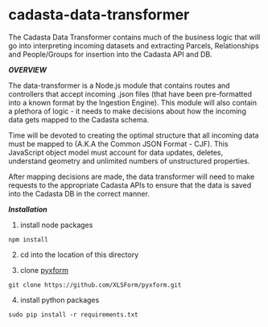 # cadasta-data-transformer

The Cadasta Data Transformer contains much of the business logic that will go into interpreting incoming datasets and extracting Parcels, Relationships and People/Groups for insertion into the Cadasta API and DB.

***OVERVIEW***

The data-transformer is a Node.js module that contains routes and controllers that accept incoming .json files (that have been pre-formatted into a known format by the Ingestion Engine). This module will also contain a plethora of logic - it needs to make decisions about how the incoming data gets mapped to the Cadasta schema.

Time will be devoted to creating the optimal structure that all incoming data must be mapped to (A.K.A the Common JSON Format - CJF). This JavaScript object model
must account for data updates, deletes, understand geometry and unlimited numbers of unstructured properties.

After mapping decisions are made, the data transformer will need to make requests to the appropriate Cadasta APIs to ensure that the data is saved into the Cadasta DB in the correct manner.

***Installation***

1) install node packages

```npm install```

2) cd into the location of this directory

3) clone [pyxform](https://github.com/XLSForm/pyxform)

```git clone https://github.com/XLSForm/pyxform.git```

4) install python packages

```sudo pip install -r requirements.txt```
